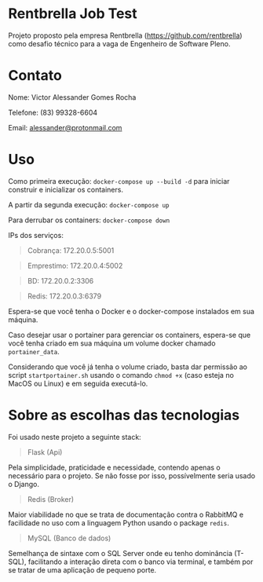 # Rentbrella Job Test

Projeto proposto pela empresa Rentbrella (https://github.com/rentbrella) como desafio técnico para a vaga de Engenheiro de Software Pleno.

# Contato

Nome: Victor Alessander Gomes Rocha

Telefone: (83) 99328-6604

Email: alessander@protonmail.com

# Uso

Como primeira execução: `docker-compose up --build -d` para iniciar construir e inicializar os containers.

A partir da segunda execução: `docker-compose up`

Para derrubar os containers: `docker-compose down`

IPs dos serviços:

> Cobrança: 172.20.0.5:5001

> Emprestimo: 172.20.0.4:5002

> BD: 172.20.0.2:3306

> Redis: 172.20.0.3:6379

Espera-se que você tenha o Docker e o docker-compose instalados em sua máquina.

Caso desejar usar o portainer para gerenciar os containers, espera-se que você tenha criado em sua máquina um volume docker chamado `portainer_data`.

Considerando que você já tenha o volume criado, basta dar permissão ao script `startportainer.sh` usando o comando `chmod +x` (caso esteja no MacOS ou Linux) e em seguida executá-lo.


# Sobre as escolhas das tecnologias

Foi usado neste projeto a seguinte stack:

> Flask (Api)

Pela simplicidade, praticidade e necessidade, contendo apenas o necessário para o projeto. Se não fosse por isso, possívelmente seria usado o Django.

> Redis (Broker)

Maior viabilidade no que se trata de documentação contra o RabbitMQ e facilidade no uso com a linguagem Python usando o package `redis`.

> MySQL (Banco de dados)

Semelhança de sintaxe com o SQL Server onde eu tenho dominância (T-SQL), facilitando a interação direta com o banco via terminal, e também por se tratar de uma aplicação de pequeno porte.

